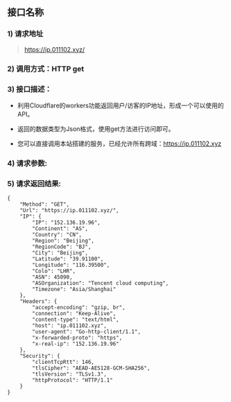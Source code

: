 

## 接口名称

### 1) 请求地址

>https://ip.011102.xyz/

### 2) 调用方式：HTTP get

### 3) 接口描述：

* 利用Cloudflare的workers功能返回用户/访客的IP地址，形成一个可以使用的API。

* 返回的数据类型为Json格式，使用get方法进行访问即可。

* 您可以直接调用本站搭建的服务，已经允许所有跨域：https://ip.011102.xyz

### 4) 请求参数:



### 5) 请求返回结果:

```
{
    "Method": "GET",
    "Url": "https://ip.011102.xyz/",
    "IP": {
        "IP": "152.136.19.96",
        "Continent": "AS",
        "Country": "CN",
        "Region": "Beijing",
        "RegionCode": "BJ",
        "City": "Beijing",
        "Latitude": "39.91100",
        "Longitude": "116.39500",
        "Colo": "LHR",
        "ASN": 45090,
        "ASOrganization": "Tencent cloud computing",
        "Timezone": "Asia/Shanghai"
    },
    "Headers": {
        "accept-encoding": "gzip, br",
        "connection": "Keep-Alive",
        "content-type": "text/html",
        "host": "ip.011102.xyz",
        "user-agent": "Go-http-client/1.1",
        "x-forwarded-proto": "https",
        "x-real-ip": "152.136.19.96"
    },
    "Security": {
        "clientTcpRtt": 146,
        "tlsCipher": "AEAD-AES128-GCM-SHA256",
        "tlsVersion": "TLSv1.3",
        "httpProtocol": "HTTP/1.1"
    }
}
```


